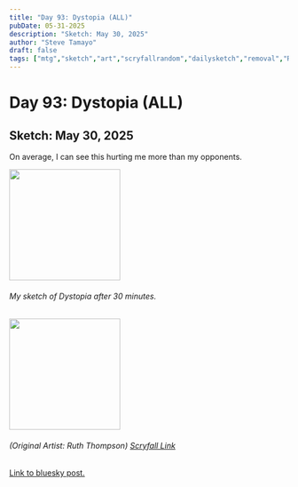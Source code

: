 ```yaml
---
title: "Day 93: Dystopia (ALL)"
pubDate: 05-31-2025
description: "Sketch: May 30, 2025"
author: "Steve Tamayo"
draft: false
tags: ["mtg","sketch","art","scryfallrandom","dailysketch","removal","Ruth Thompson"]
---
```

# Day 93: Dystopia (ALL)
## Sketch: May 30, 2025


On average, I can see this hurting me more than my opponents.


<img src="https://cdn.bsky.app/img/feed_fullsize/plain/did:plc:vlb3baqyfxfheceuqyubujfl/bafkreigxa733kyd5jtc2qimt7xtifq3lj5uvo2d7vp3j2ffvvlipxzu6zi@jpeg" height="200">


###### My sketch of Dystopia after 30 minutes.
<img src="https://cards.scryfall.io/large/front/5/f/5f8bb451-706d-44ff-bbad-9ddc6f9f786a.jpg?1562768724" height="200">


###### (Original Artist: Ruth Thompson) [Scryfall Link](https://scryfall.com/card/all/47/dystopia)


[Link to bluesky post.](https://bsky.app/profile/sorocoroto.bsky.social/post/3lqj6i2stcc2a)